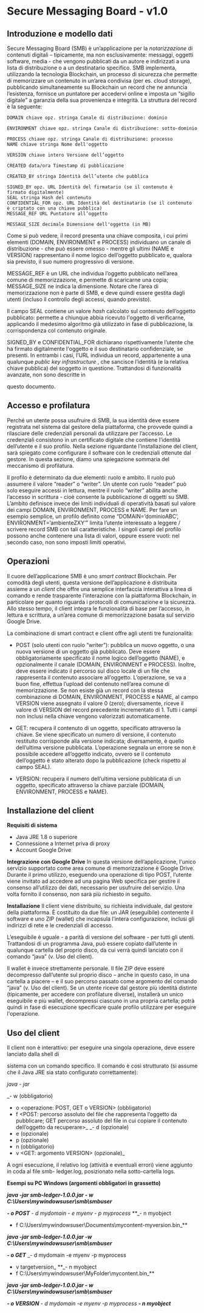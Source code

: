 # Secure Messaging Board - v1.0

## Introduzione e modello dati

Secure Messaging Board (SMB) è un’applicazione per la _notarizzazione_ di contenuti digitali –
tipicamente, ma non esclusivamente: messaggi, oggetti software, media - che vengono pubblicati da
un autore e indirizzati a una lista di distribuzione o a un destinatario specifico. SMB implementa,
utilizzando la tecnologia Blockchain, un processo di sicurezza che permette di memorizzare un
contenuto in un’area condivisa (per es. cloud storage), pubblicando simultaneamente su Blockchain
un record che ne annuncia l’esistenza, fornisce un puntatore per accedervi online e imposta un
“sigillo digitale” a garanzia della sua provenienza e integrità. La struttura del record è la seguente:

```
DOMAIN chiave opz. stringa Canale di distribuzione: dominio
```
```
ENVIRONMENT chiave opz. stringa Canale di distribuzione: sotto-dominio
```
```
PROCESS chiave opz. stringa Canale di distribuzione: processo
NAME chiave stringa Nome dell'oggetto
```
```
VERSION chiave intero Versione dell’oggetto
```
```
CREATED data/ora Timestamp di pubblicazione
```
```
CREATED_BY stringa Identità dell’utente che pubblica
```
```
SIGNED_BY opz. URL Identità del firmatario (se il contenuto è
firmato digitalmente)
SEAL stringa Hash del contenuto
CONFIDENTIAL_FOR opz. URL Identità del destinatario (se il contenuto
è criptato con una chiave pubblica)
MESSAGE_REF URL Puntatore all’oggetto
```
```
MESSAGE_SIZE decimale Dimensione dell'oggetto (in MB)
```
Come si può vedere, il record presenta una chiave composita, i cui primi elementi (DOMAIN,
ENVIRONMENT e PROCESS) individuano un canale di distribuzione - che può essere omesso - mentre
gli ultimi (NAME e VERSION) rappresentano il nome logico dell’oggetto pubblicato e, qualora sia
previsto, il suo numero progressivo di versione.

MESSAGE_REF è un URL che individua l’oggetto pubblicato nell’area comune di memorizzazione, e
permette di scaricarne una copia; MESSAGE_SIZE ne indica la dimensione. Notare che l’area di
memorizzazione non è parte di SMB, e deve quindi essere gestita dagli utenti (incluso il controllo
degli accessi, quando previsto).

Il campo SEAL contiene un valore _hash_ calcolato sul contenuto dell’oggetto pubblicato: permette a
chiunque abbia ricevuto l'oggetto di verificarne, applicando il medesimo algoritmo già utilizzato in
fase di pubblicazione, la corrispondenza col contenuto originale.

SIGNED_BY e CONFIDENTIAL_FOR dichiarano rispettivamente l’utente che ha firmato digitalmente
l'oggetto e il suo destinatario confidenziale, se presenti. In entrambi i casi, l’URL individua un record,
appartenente a una qualunque _public key infrastructure_ , che sancisce l’identità (e la relativa chiave
pubblica) del soggetto in questione. Trattandosi di funzionalità avanzate, non sono descritte in

questo documento.

## Accesso e profilatura

Perché un utente possa usufruire di SMB, la sua identità deve essere registrata nel sistema dal
gestore della piattaforma, che provvede quindi a rilasciare delle credenziali personali da utilizzare
per l’accesso. Le credenziali consistono in un certificato digitale che contiene l’identità dell’utente e
il suo profilo. Nella sezione riguardante l’installazione del client, sarà spiegato come configurare il
software con le credenziali ottenute dal gestore. In questa sezione, diamo una spiegazione sommaria
del meccanismo di profilatura.

Il profilo è determinato da due elementi: ruolo e ambito. Il ruolo può assumere il valore “reader” o
“writer”. Un utente con ruolo “reader” può solo eseguire accessi in lettura, mentre il ruolo “writer”
abilita anche l’accesso in scrittura - cioè consente la pubblicazione di oggetti su SMB. L’ambito
definisce invece dei limiti individuali di operatività basati sul valore dei campi DOMAIN,
ENVIRONMENT, PROCESS e NAME. Per fare un esempio semplice, un profilo definito come
“DOMAIN=’dominioABC’, ENVIRONMENT=’ambienteZXY’” limita l’utente interessato a leggere /
scrivere record SMB con tali caratteristiche. I singoli campi del profilo possono anche contenere una
lista di valori, oppure essere vuoti: nel secondo caso, non sono imposti limiti operativi.

## Operazioni

Il cuore dell’applicazione SMB è uno _smart contract_ Blockchain. Per comodità degli utenti, questa
versione dell’applicazione è distribuita assieme a un _client_ che offre una semplice interfaccia
interattiva a linea di comando e rende trasparente l’interazione con la piattaforma Blockchain, in
particolare per quanto riguarda i protocolli di comunicazione e la sicurezza. Allo stesso tempo, il
client integra le funzionalità di base per l’accesso, in lettura e scrittura, a un’area comune di
memorizzazione basata sul servizio Google Drive.

La combinazione di smart contract e client offre agli utenti tre funzionalità:

- POST (solo utenti con ruolo “writer”): pubblica un nuovo oggetto, o una nuova versione di
    un oggetto già pubblicato. Deve essere obbligatoriamente specificato il nome logico
    dell’oggetto (NAME), e opzionalmente il canale (DOMAIN, ENVIRONMENT e PROCESS).
    Inoltre, deve essere indicato il percorso sul disco locale di un file che rappresenta il
    contenuto associare all’oggetto. L’operazione, se va a buon fine, effettua l’upload del
    contenuto nell’area comune di memorizzazione. Se non esiste già un record con la stessa
    combinazione di DOMAIN, ENVIRONMENT, PROCESS e NAME, al campo VERSION viene
    assegnato il valore 0 (zero); diversamente, riceve il valore di VERSION del record precedente
    incrementato di 1. Tutti i campi non inclusi nella chiave vengono valorizzati
    automaticamente.


- GET: recupera il contenuto di un oggetto, specificato attraverso la chiave. Se viene
    specificato un numero di versione, il contenuto restituito corrisponde alla versione indicata;
    diversamente, è quello dell’ultima versione pubblicata. L’operazione segnala un errore se
    non è possibile accedere all’oggetto indicato, ovvero se il contenuto dell’oggetto è stato
    alterato dopo la pubblicazione (check rispetto al campo SEAL).
- VERSION: recupera il numero dell’ultima versione pubblicata di un oggetto, specificato
    attraverso la chiave parziale (DOMAIN, ENVIRONMENT, PROCESS e NAME).

## Installazione del client

**Requisiti di sistema**

- Java JRE 1.8 o superiore
- Connessione a Internet priva di proxy
- Account Google Drive

**Integrazione con Google Drive**
In questa versione dell’applicazione, l'unico servizio supportato come area comune di
memorizzazione è Google Drive. Durante il primo utilizzo, eseguendo una operazione di tipo POST,
l’utente viene invitato ad accedere ad una pagina Web specifica per gestire il consenso all’utilizzo dei
dati, necessario per usufruire del servizio. Una volta fornito il consenso, non sarà più richiesto in
seguito.

**Installazione**
Il client viene distribuito, su richiesta individuale, dal gestore della piattaforma. È costituito da due
file: un JAR (eseguibile) contenente il software e uno ZIP (wallet) che incapsula l’intera
configurazione, inclusi gli indirizzi di rete e le credenziali di accesso.

L’eseguibile è uguale - a parità di versione del software - per tutti gli utenti. Trattandosi di un
programma Java, può essere copiato dall’utente in qualunque cartella del proprio disco, da cui verrà
quindi lanciato con il comando “java” (v. Uso del client).

Il wallet è invece strettamente personale. Il file ZIP deve essere decompresso dall’utente sul proprio
disco – anche in questo caso, in una cartella a piacere – e il suo percorso passato come argomento
del comando “java” (v. Uso del client). Se un utente riceve dal gestore più identità distinte
(tipicamente, per accedere con profilature diverse), installerà un unico eseguibile e più wallet,
decompressi ciascuno in una propria cartella; potrà quindi in fase di esecuzione specificare quale
profilo utilizzare per eseguire l'operazione.


## Uso del client

Il client non è interattivo: per eseguire una singola operazione, deve essere lanciato dalla shell di

sistema con un comando specifico. Il comando è così strutturato (si assume che il Java JRE sia stato
configurato correttamente):

_java - jar <percorso del file eseguibile>_

_- w <percorso assoluto della cartella wallet> (obbligatorio)
- o <operazione: POST, GET o VERSION> (obbligatorio)
- f <POST: percorso assoluto del file che rappresenta l’oggetto da pubblicare; GET percorso
assoluto del file in cui copiare il contenuto dell’oggetto da recuperare>_
    _- d <argomento DOMAIN> (opzionale)
- e <argomento ENVIRONMENT> (opzionale)
- p <argomento PROCESS> (opzionale)
- n <argomento NAME> (obbligatorio)
- v <GET: argomento VERSION> (opzionale)_

A ogni esecuzione, il relativo log (attività e eventuali errori) viene aggiunto in coda al file smb-
ledger.log, posizionato nella sotto-cartella logs.

**Esempi su PC Windows (argomenti obbligatori in grassetto)**

**_java -jar smb-ledger-1.0.0.jar - w C:\Users\mywindowsuser\smb\smbuser_**

**_- o POST_**
_- d mydomain - e myenv - p myprocess_
**_- n myobject
- f C:\Users\mywindowsuser\Documents\mycontent-myversion.bin_**

**_java -jar smb-ledger-1.0.0.jar -w C:\Users\mywindowsuser\smb\smbuser_**

**_- o GET_**
_- d mydomain -e myenv -p myprocess
- v targetversion_
**_- n myobject
- f C:\Users\mywindowsuser\MyFolder\mycontent.bin_**

**_java -jar smb-ledger-1.0.0.jar - w C:\Users\mywindowsuser\smb\smbuser_**

**_- o VERSION_**
_- d mydomain -e myenv -p myprocess_
**_- n myobject_**


